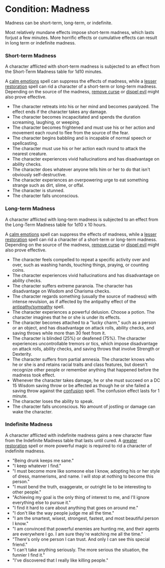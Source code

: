 # Condition: Madness
Madness can be short-term, long-term, or indefinite. 

Most relatively mundane effects impose short-term madness, which lasts forjust a few minutes. More horrific effects or cumulative effects can result in long­ term or indefinite madness.

### Short-term Madness
A character afflicted with short-term madness is subjected to an effect from the Short-Term Madness table for 1d10 minutes. 

A [calm emotions](../Spells/calm-emotions.md) spell can suppress the effects of madness, while a [lesser restoration](../Spells/lesser-restoration.md) spell can rid a character of a short-term or long-term madness. Depending on the source of the madness, [remove curse](../Spells/remove-curse.md) or [dispel evil](../Spells/dispel-evil-and-good.md) might also prove effective.

* The character retreats into his or her mind and becomes paralyzed. The effect ends if the character takes any damage.
* The character becomes incapacitated and spends the duration screaming, laughing, or weeping.
* The character becomes frightened and must use his or her action and movement each round to flee from the source of the fear.
* The character begins babbling and is incapable of normal speech or spellcasting.
* The character must use his or her action each round to attack the nearest creature.
* The character experiences vivid hallucinations and has disadvantage on ability checks.
* The character does whatever anyone tells him or her to do that isn't obviously self-destructive.
* The character experiences an overpowering urge to eat something strange such as dirt, slime, or offal.
* The character is stunned.
* The character falls unconscious.
 

### Long-term Madness
A character afflicted with long-term madness is subjected to an effect from the Long-Term Madness table for 1d10 x 10 hours.

A [calm emotions](../Spells/calm-emotions.md) spell can suppress the effects of madness, while a [lesser restoration](../Spells/lesser-restoration.md) spell can rid a character of a short-term or long-term madness. Depending on the source of the madness, [remove curse](../Spells/remove-curse.md) or [dispel evil](../Spells/dispel-evil-and-good.md) might also prove effective.

* The character feels compelled to repeat a specific activity over and over, such as washing hands, touching things, praying, or counting coins.
* The character experiences vivid hallucinations and has disadvantage on ability checks.
* The character suffers extreme paranoia. The character has disadvantage on Wisdom and Charisma checks.
* The character regards something (usually the source of madness) with intense revulsion, as if affected by the antipathy effect of the [antipathy/sympathy](../Spells/antipathy-sympathy.md) spell.
* The character experiences a powerful delusion. Choose a potion. The character imagines that he or she is under its effects.
* The character becomes attached to a "lucky charm," such as a person or an object, and has disadvantage on attack rolls, ability checks, and saving throws while more than 30 feet from it.
* The character is blinded (25%) or deafened (75%). The character experiences uncontrollable tremors or tics, which impose disadvantage on attack rolls, ability checks, and saving throws that involve Strength or Dexterity.
* The character suffers from partial amnesia. The character knows who he or she is and retains racial traits and class features, but doesn't recognize other people or remember anything that happened before the madness took effect.
* Whenever the character takes damage, he or she must succeed on a DC 15 Wisdom saving throw or be affected as though he or she failed a saving throw against the [confusion](../Spells/confusion.md) spell. The confusion effect lasts for 1 minute.
* The character loses the ability to speak.
* The character falls unconscious. No amount of jostling or damage can wake the character.

### Indefinite Madness
A character afflicted with indefinite madness gains a new character flaw from the Indefinite Madness table that lasts until cured. A [greater restoration](../Spells/greater-restoration.md) spell or more powerful magic is required to rid a character of indefinite madness.

* "Being drunk keeps me sane."
* "I keep whatever I find."
* "I must become more like someone else I know­, adopting his or her style of dress, mannerisms, and name. I will stop at nothing to become this person."
* "I must bend the truth, exaggerate, or outright lie to be interesting to other people."
* "Achieving my goal is the only thing of interest to me, and I'll ignore everything else to pursue it."
* "I find it hard to care about anything that goes on around me."
* "I don't like the way people judge me all the time."
* "I am the smartest, wisest, strongest, fastest, and most beautiful person I know."
* "I am convinced that powerful enemies are hunting me, and their agents are everywhere I go. I am sure they're watching me all the time."
* "There's only one person I can trust. And only I can see this special friend."
* "I can't take anything seriously. The more serious the situation, the funnier I find it."
* "I've discovered that I really like killing people."

